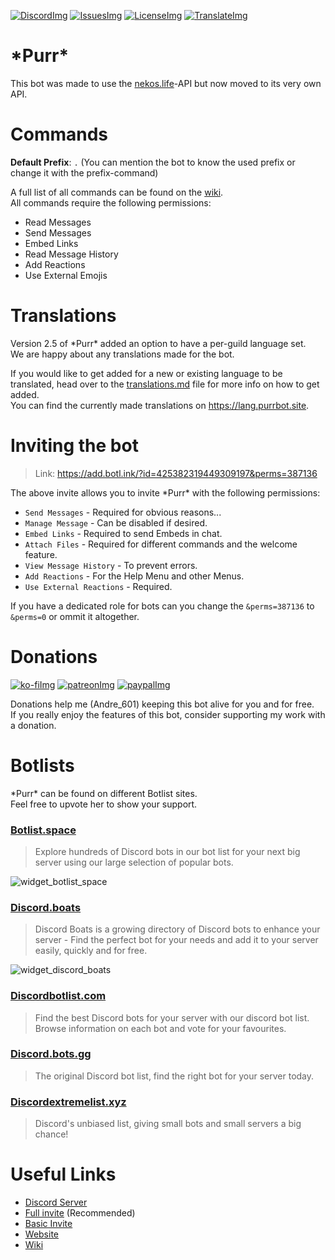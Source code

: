 <!-- Badges -->
[DiscordImg]: https://img.shields.io/discord/423771795523371019?color=%237289DA&label=Chat&logo=Discord&logoColor=white&style=plastic
[IssuesImg]: https://img.shields.io/github/issues/Andre601/PurrBot?label=Issues&logo=GitHub&style=plastic
[LicenseImg]: https://img.shields.io/github/license/Andre601/PurrBot.svg?label=License&logo=GitHub&style=plastic
[TranslateImg]: https://img.shields.io/badge/Translations-on%20Crowdin-blue?style=plastic&logo=Crowdin

[ko-fiImg]: https://img.shields.io/badge/Buy%20me%20a-Coffee-blue?logo=ko-fi&logoColor=white
[patreonImg]: https://img.shields.io/badge/Support%20me%20on-Patreon-blue?logo=patreon&logoColor=white
[paypalImg]: https://img.shields.io/badge/Donate%20with-PayPal-blue?logo=paypal&logoColor=white

<!-- Discord OAuth -->
[Full invite]: https://discord.com/oauth2/authorize?scope=bot&client_id=425382319449309197&permissions=387136
[Basic invite]: https://discord.com/oauth2/authorize?scope=bot&client_id=425382319449309197&permissions=346176

<!-- Website links -->
[Website]: https://purrbot.site
[Discord]: https://purrbot.site/discord
[Wiki]: https://docs.purrbot.site/bot
[translations]: https://lang.purrbot.site
[commands]: https://docs.purrbot.site/bot/commands

<!-- GitHub links -->
[Issues]: https://github.com/purrbot-site/PurrBot/issues
[License]: https://github.com/purrbot-site/PurrBot/blob/master/LICENSE
[translations.md]: https://github.com/purrbot-site/PurrBot/blob/master/translations.md

<!-- Other links -->
[nekos.life]: https://nekos.life

[ko-fi]: https://ko-fi.com/andre_601
[patreon]: https://patreon.com/andre_601
[paypal]: https://purrbot.site/donate

<!-- Widgets -->
[widget_botlist_space]: https://api.botlist.space/widget/425382319449309197/6  
[widget_discord_boats]: https://discord.boats/api/widget/425382319449309197

<!-- Botlists -->
[botlist_space]: https://botlist.space/bot/425382319449309197  
[discord_boats]: https://discord.boats/bot/purr  
[discordbotlist_com]: https://discordbotlist.com/bots/purr
[discord_bots_gg]: https://discord.bots.gg/bots/425382319449309197  
[discordextremelist_xyz]: https://discordextremelist.xyz/bots/purr

[![DiscordImg]][Discord] [![IssuesImg]][Issues] [![LicenseImg]][License] [![TranslateImg]][translations]

# \*Purr*
This bot was made to use the [nekos.life]-API but now moved to its very own API.

# Commands
**Default Prefix**: `.` (You can mention the bot to know the used prefix or change it with the prefix-command)

A full list of all commands can be found on the [wiki][commands].  
All commands require the following permissions:  
- Read Messages
- Send Messages
- Embed Links
- Read Message History
- Add Reactions
- Use External Emojis

# Translations
Version 2.5 of \*Purr* added an option to have a per-guild language set.  
We are happy about any translations made for the bot.

If you would like to get added for a new or existing language to be translated, head over to the [translations.md] file for more info on how to get added.  
You can find the currently made translations on https://lang.purrbot.site.

# Inviting the bot
> Link: https://add.botl.ink/?id=425382319449309197&perms=387136

The above invite allows you to invite \*Purr* with the following permissions:

- `Send Messages` - Required for obvious reasons...
- `Manage Message` - Can be disabled if desired.
- `Embed Links` - Required to send Embeds in chat.
- `Attach Files` - Required for different commands and the welcome feature.
- `View Message History` - To prevent errors.
- `Add Reactions` - For the Help Menu and other Menus.
- `Use External Reactions` - Required.

If you have a dedicated role for bots can you change the `&perms=387136` to `&perms=0` or ommit it altogether.

# Donations
[![ko-fiImg]][ko-fi] [![patreonImg]][patreon] [![paypalImg]][paypal]

Donations help me (Andre_601) keeping this bot alive for you and for free.  
If you really enjoy the features of this bot, consider supporting my work with a donation.

# Botlists
\*Purr* can be found on different Botlist sites.  
Feel free to upvote her to show your support.

### [Botlist.space][botlist_space]
> Explore hundreds of Discord bots in our bot list for your next big server using our large selection of popular bots.

![widget_botlist_space]

### [Discord.boats][discord_boats]
> Discord Boats is a growing directory of Discord bots to enhance your server - Find the perfect bot for your needs and add it to your server easily, quickly and for free.

![widget_discord_boats]

### [Discordbotlist.com][discordbotlist_com]
> Find the best Discord bots for your server with our discord bot list.
> Browse information on each bot and vote for your favourites.

### [Discord.bots.gg][discord_bots_gg]
> The original Discord bot list, find the right bot for your server today.

### [Discordextremelist.xyz][discordextremelist_xyz]
> Discord's unbiased list, giving small bots and small servers a big chance!

# Useful Links
- [Discord Server][Discord]
- [Full invite] (Recommended)
- [Basic Invite]
- [Website]
- [Wiki]
